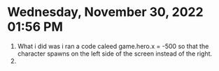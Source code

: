# Wednesday, November 30, 2022 01:56 PM
1. What i did was i ran a code caleed game.hero.x = -500 so that the character spawns on the left side of the screen instead of the right.
2. 
